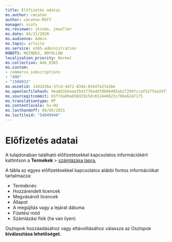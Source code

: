 ```yaml
---
title: Előfizetés adatai
ms.author: cmcatee
author: cmcatee-MSFT
manager: scotv
ms.reviewer: jkinma, jmueller
ms.date: 04/21/2020
ms.audience: Admin
ms.topic: article
ms.service: o365-administration
ROBOTS: NOINDEX, NOFOLLOW
localization_priority: Normal
ms.collection: Adm_O365
ms.custom:
- commerce_subscriptions
- "490"
- "1500032"
ms.assetid: 14d2d36a-37cd-4d72-8344-85447e27a38e
ms.openlocfilehash: 9ea0d1b5eaafbd177badd78b86405ab272997ccaf527fea2df739cc98ce1a9f4
ms.sourcegitcommit: b5f7da89a650d2915dc652449623c78be6247175
ms.translationtype: MT
ms.contentlocale: hu-HU
ms.lasthandoff: 08/05/2021
ms.locfileid: "54049940"
---
```

# <a name="subscription-information"></a>Előfizetés adatai

A tulajdonában található előfizetésekkel kapcsolatos információkért kattintson a **Termékek** \> [számlázása lapra.](https://go.microsoft.com/fwlink/p/?linkid=842054)
  
A tábla az egyes előfizetésekkel kapcsolatos alábbi fontos információkat tartalmazza:
  
- Terméknév
- Hozzárendelt licencek
- Megvásárolt licencek
- Állapot
- A megújítás vagy a lejárat dátuma
- Fizetési mód
- Számlázási fiók (ha van ilyen)
 
Oszlopok hozzáadásához vagy eltávolításához válassza az Oszlopok **kiválasztása lehetőséget.**